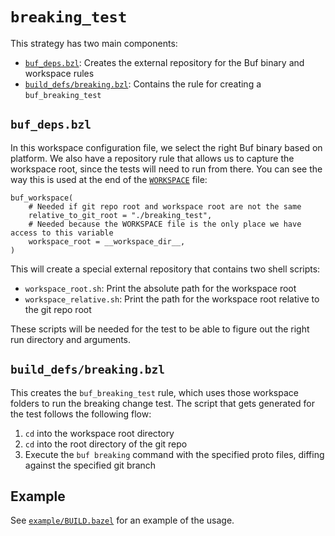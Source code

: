 # `breaking_test`

This strategy has two main components:
* [`buf_deps.bzl`](buf_deps.bzl): Creates the external repository for the Buf binary and workspace rules
* [`build_defs/breaking.bzl`](build_defs/breaking.bzl): Contains the rule for creating a `buf_breaking_test`

## `buf_deps.bzl`

In this workspace configuration file, we select the right Buf binary based on platform. We also have a repository
rule that allows us to capture the workspace root, since the tests will need to run from there. You can see the
way this is used at the end of the [`WORKSPACE`](WORKSPACE) file:

```bazel
buf_workspace(
    # Needed if git repo root and workspace root are not the same
    relative_to_git_root = "./breaking_test",
    # Needed because the WORKSPACE file is the only place we have access to this variable
    workspace_root = __workspace_dir__,
)
```

This will create a special external repository that contains two shell scripts:
* `workspace_root.sh`: Print the absolute path for the workspace root
* `workspace_relative.sh`: Print the path for the workspace root relative to the git repo root

These scripts will be needed for the test to be able to figure out the right run directory and arguments.

## `build_defs/breaking.bzl`

This creates the `buf_breaking_test` rule, which uses those workspace folders to run the breaking change test.
The script that gets generated for the test follows the following flow:

1. `cd` into the workspace root directory
2. `cd` into the root directory of the git repo
3. Execute the `buf breaking` command with the specified proto files, diffing against the specified git branch

## Example

See [`example/BUILD.bazel`](example/BUILD.bazel) for an example of the usage.
